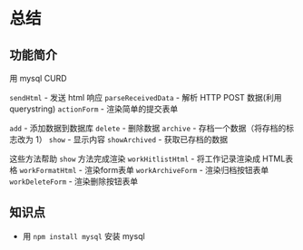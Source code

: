 # 总结

## 功能简介

用 mysql CURD

`sendHtml` - 发送 html 响应
`parseReceivedData` - 解析 HTTP POST 数据(利用querystring)
`actionForm` - 渲染简单的提交表单


`add` - 添加数据到数据库
`delete` - 删除数据
`archive` - 存档一个数据（将存档的标志改为 1）
`show` - 显示内容
`showArchived` - 获取已存档的数据

这些方法帮助 `show` 方法完成渲染
`workHitlistHtml` - 将工作记录渲染成 HTML表格
`workFormatHtml` - 渲染form表单
`workArchiveForm` - 渲染归档按钮表单
`workDeleteForm` - 渲染删除按钮表单

## 知识点

- 用 `npm install mysql` 安装 mysql